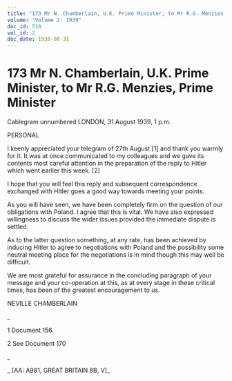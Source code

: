 ```yaml
---
title: "173 Mr N. Chamberlain, U.K. Prime Minister, to Mr R.G. Menzies, Prime Minister"
volume: "Volume 2: 1939"
doc_id: 510
vol_id: 2
doc_date: 1939-08-31
---
```


# 173 Mr N. Chamberlain, U.K. Prime Minister, to Mr R.G. Menzies, Prime Minister

Cablegram unnumbered LONDON, 31 August 1939, 1 p.m.

PERSONAL

I keenly appreciated your telegram of 27th August [1] and thank you warmly for it. It was at once communicated to my colleagues and we gave its contents most careful attention in the preparation of the reply to Hitler which went earlier this week. [2]

I hope that you will feel this reply and subsequent correspondence exchanged with Hitler goes a good way towards meeting your points.

As you will have seen, we have been completely firm on the question of our obligations with Poland. I agree that this is vital. We have also expressed willingness to discuss the wider issues provided the immediate dispute is settled.

As to the latter question something, at any rate, has been achieved by inducing Hitler to agree to negotiations with Poland and the possibility some neutral meeting place for the negotiations is in mind though this may well be difficult.

We are most grateful for assurance in the concluding paragraph of your message and your co-operation at this, as at every stage in these critical times, has been of the greatest encouragement to us.

NEVILLE CHAMBERLAIN

_

1 Document 156.

2 See Document 170

_

_ [AA: A981, GREAT BRITAIN 8B, V]_
